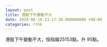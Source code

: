 ```yaml
---
layout: post
title: 港股下午變動不大
date: 2020-06-10 13:17:30.000000000 +08:00
categories: rthk
---
```


港股下午變動不大，恒指報25153點，升 95點。
